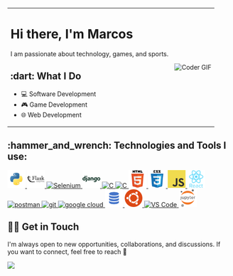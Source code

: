 <table>
  <tr>
    <td>
      <h1>Hi there, I'm Marcos </h1>
      <p>I am passionate about technology, games, and sports.</p>
      <h2> :dart: What I Do</h2>
      <ul>
        <li>💻 Software Development</li>
        <li>🎮 Game Development</li>
        <li>🌐 Web Development</li> 
      </ul>
    </td>
    <td>
     <img src="https://media.giphy.com/media/SWoSkN6DxTszqIKEqv/giphy.gif" alt="Coder GIF" width="500">
    </td>
  </tr>
</table>

<h2 align="left">:hammer_and_wrench: Technologies and Tools I use:</h2>
<p align="left">
  <a href="#"> 
    <img title="Python" alt="Python" width="40px" src="https://raw.githubusercontent.com/github/explore/master/topics/python/python.png" />
    <img title="Flask" alt="Flask" width="40px" src="https://raw.githubusercontent.com/github/explore/master/topics/flask/flask.png">
    <img title="Selenium" alt="Selenium" width="40px" src="https://img.icons8.com/color/48/000000/selenium-test-automation.png">
    <img title="Django" alt="Django" width="40px" src="https://raw.githubusercontent.com/github/explore/master/topics/django/django.png">
    <img title="C" alt="C" width="40px" src="https://raw.githubusercontent.com/jmnote/z-icons/master/svg/cpp.svg">
    <img title="C#" alt="C" width="40px" src="https://raw.githubusercontent.com/jmnote/z-icons/master/svg/csharp.svg">
    <img title="HTML5" src="https://raw.githubusercontent.com/devicons/devicon/master/icons/html5/html5-original-wordmark.svg" alt="html5" width="40" height="40"/>
    <img title="CSS3" src="https://raw.githubusercontent.com/devicons/devicon/master/icons/css3/css3-original-wordmark.svg" alt="css3" width="40" height="40"/>
    <img title="JavaScript" alt="JS" title="JavaScript" width="40px" src="https://raw.githubusercontent.com/github/explore/master/topics/javascript/javascript.png">
    <img title="React" src="https://raw.githubusercontent.com/devicons/devicon/master/icons/react/react-original-wordmark.svg" alt="react" width="40" height="40"/>
    <img title="Postman" src="https://www.vectorlogo.zone/logos/getpostman/getpostman-icon.svg" alt="postman" width="40" height="40"/>
    <img title="Git" src="https://www.vectorlogo.zone/logos/git-scm/git-scm-icon.svg" alt="git" width="40" height="40"/>
    <img title="Google Cloud" src="https://www.vectorlogo.zone/logos/google_cloud/google_cloud-icon.svg" alt="google cloud" width="40" height="40"/>
    <img title="SQL" alt="SQL" width="40px" src="https://raw.githubusercontent.com/github/explore/master/topics/sql/sql.png">
    <img title="Ubuntu" alt="Ubuntu" width="40px" src="https://raw.githubusercontent.com/github/explore/master/topics/ubuntu/ubuntu.png">
    <img title="VS Code" alt="VS Code" width="40px" src="https://img.icons8.com/fluent/48/000000/visual-studio-code-2019.png">
    <img title="Jupyter Notebook" alt="Jupyter" width="40px" src="https://raw.githubusercontent.com/github/explore/master/topics/jupyter-notebook/jupyter-notebook.png">
    </a>
</p>

## :man_technologist: Get in Touch
I'm always open to new opportunities, collaborations, and discussions. If you want to connect, feel free to reach 🚀

<!--<a href="https://www.linkedin.com/in/dev-marcos-silveira/"><img src="https://cdn2.iconfinder.com/data/icons/social-media-2285/512/1_Linkedin_unofficial_colored_svg-128.png" width="40"></a> -->

[<img src="https://img.shields.io/badge/linkedin-%230077B5.svg?&style=for-the-badge&logo=linkedin&logoColor=white" />](https://www.linkedin.com/in/dev-marcos-silveira/) 
